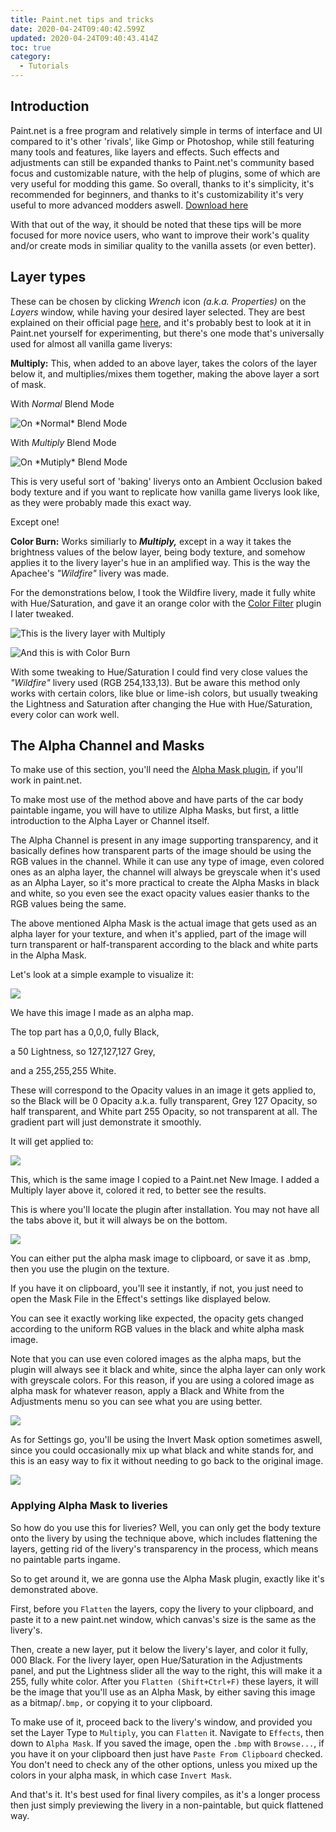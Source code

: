 ```yaml
---
title: Paint.net tips and tricks
date: 2020-04-24T09:40:42.599Z
updated: 2020-04-24T09:40:43.414Z
toc: true
category:
  - Tutorials
---
```

## **Introduction**

Paint.net is a free program and relatively simple in terms of interface and UI compared to it's other 'rivals', like Gimp or Photoshop, while still featuring many tools and features, like layers and effects. Such effects and adjustments can still be expanded thanks to Paint.net's community based focus and customizable nature, with the help of plugins, some of which are very useful for modding this game. So overall, thanks to it's simplicity, it's recommended for beginners, and thanks to it's customizability it's very useful to more advanced modders aswell.  [Download here](https://www.getpaint.net/download.html)

With that out of the way, it should be noted that these tips will be more focused for more novice users, who want to improve their work's quality and/or create mods in similiar quality to the vanilla assets (or even better).

## **Layer types**

These can be chosen by clicking *Wrench* icon *(a.k.a. Properties)* on the *Layers* window, while having your desired layer selected. They are best explained on their official page [here](https://www.getpaint.net/doc/latest/BlendModes.html), and it's probably best to look at it in Paint.net yourself for experimenting, but there's one mode that's universally used for almost all vanilla game liverys:

**Multiply:** This, when added to an above layer, takes the colors of the layer below it, and multiplies/mixes them together, making the above layer a sort of mask. 

With *Normal* Blend Mode

![](/media/multip_layer1.png "On *Normal* Blend Mode")

With *Multiply* Blend Mode

![](/media/multipl_layer2.png "On *Mutiply* Blend Mode")

This is very useful sort of 'baking' liverys onto an Ambient Occlusion baked body texture and if you want to replicate how vanilla game liverys look like, as they were probably made this exact way. 

Except one!

**Color Burn:**
Works similiarly to ***Multiply,*** except in a way it takes the brightness values of the below layer, being body texture, and somehow applies it to the livery layer's hue in an amplified way. This is the way the Apachee's *"Wildfire"* livery was made.

For the demonstrations below, I took the Wildfire livery, made it fully white with Hue/Saturation, and gave it an orange color with the [Color Filter](https://forums.getpaint.net/topic/18811-ed-harvey-effects-v-40-2012-02-13/) plugin I later tweaked.

![This is the livery layer with Multiply](/media/wildfire-mulp.png)

![And this is with Color Burn](/media/wildfire-cb.png)

With some tweaking to Hue/Saturation I could find very close values the *"Wildfire"* livery used (RGB 254,133,13).
But be aware this method only works with certain colors, like blue or lime-ish colors, but usually tweaking the Lightness and Saturation after changing the Hue with Hue/Saturation, every color can work well.

## **The Alpha Channel and Masks**

To make use of this section, you'll need the [Alpha Mask plugin](https://forums.getpaint.net/topic/1854-alpha-mask-import-plugin-20/), if you'll work in paint.net.

To make most use of the method above and have parts of the car body paintable ingame, you will have to utilize Alpha Masks, but first, a little introduction to the Alpha Layer or Channel itself. 

The Alpha Channel is present in any image supporting transparency, and it basically defines how transparent parts of the image should be using the RGB values in the channel. While it can use any type of image, even colored ones as an alpha layer, the channel will always be greyscale when it's used as an Alpha Layer, so it's more practical to create the Alpha Masks in black and white, so you even see the exact opacity values easier thanks to the RGB values being the same.

The above mentioned Alpha Mask is the actual image that gets used as an alpha layer for your texture, and when it's applied, part of the image will turn transparent or half-transparent according to the black and white parts in the Alpha Mask.

Let's look at a simple example to visualize it:

![](/media/alpha-simpl1.png)

We have this image I made as an alpha map. 

The top part has a 0,0,0, fully Black,

a 50 Lightness, so 127,127,127 Grey,

and a 255,255,255 White. 

These will correspond to the Opacity values in an image it gets applied to, so the Black will be 0 Opacity a.k.a. fully transparent, Grey 127 Opacity, so half transparent, and White part 255 Opacity, so not transparent at all. The gradient part will just demonstrate it smoothly. 

It will get applied to:

![](/media/alpha-simplcol1.png)

This, which is the same image I copied to a Paint.net New Image. I added a Multiply layer above it, colored it red, to better see the results.

This is where you'll locate the plugin after installation. You may not have all the tabs above it, but it will always be on the bottom.

![](/media/alpha-mask-loc.png)

You can either put the alpha mask image to clipboard, or save it as .bmp, then you use the plugin on the texture.

If you have it on clipboard, you'll see it instantly, if not, you just need to open the Mask File in the Effect's settings like displayed below.

You can see it exactly working like expected, the opacity gets changed according to the uniform RGB values in the black and white alpha mask image. 

Note that you can use even colored images as the alpha maps, but the plugin will always see it black and white, since the alpha layer can only work with greyscale colors. For this reason, if you are using a colored image as alpha mask for whatever reason, apply a Black and White from the Adjustments menu so you can see what you are using better.

![](/media/a-mask-in-progr.png)

As for Settings go, you'll be using the Invert Mask option sometimes aswell, since you could occasionally mix up what black and white stands for, and this is an easy way to fix it without needing to go back to the original image.

![](/media/a-mask-invert.png)

### Applying Alpha Mask to liveries

So how do you use this for liveries? Well, you can only get the body texture onto the livery by using the technique above, which includes flattening the layers, getting rid of the livery's transparency in the process, which means no paintable parts ingame.

So to get around it, we are gonna use the Alpha Mask plugin, exactly like it's demonstrated above.

 First, before you `Flatten` the layers, copy the livery to your clipboard, and paste it to a new paint.net window, which canvas's size is the same as the livery's. 

Then, create a new layer, put it below the livery's layer, and color it fully, 000 Black. For the livery layer, open Hue/Saturation in the Adjustments panel, and put the Lightness slider all the way to the right, this will make it a 255, fully white color. After you `Flatten (Shift+Ctrl+F)` these layers, it will be the image that you'll use as an Alpha Mask, by either saving this image as a bitmap/`.bmp,` or copying it to your clipboard.

To make use of it, proceed back to the livery's window, and provided you set the Layer Type to `Multiply`, you can `Flatten` it. Navigate to `Effects`, then down to `Alpha Mask`. If you saved the image, open the `.bmp` with `Browse...`, if you have it on your clipboard then just have `Paste From Clipboard` checked. You don't need to check any of the other options, unless you mixed up the colors in your alpha mask, in which case `Invert Mask`.

And that's it. It's best used for final livery compiles, as it's a longer process then just simply previewing the livery in a non-paintable, but quick flattened way.